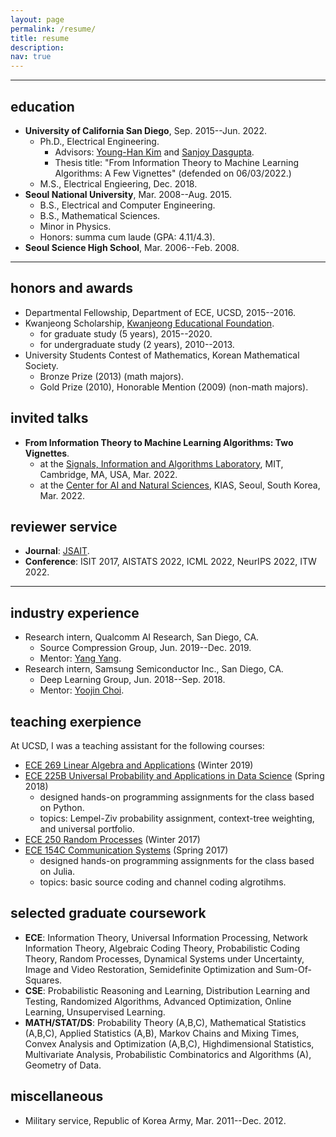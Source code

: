 ```yaml
---
layout: page
permalink: /resume/
title: resume
description:
nav: true
---
```


---
## education
- **University of California San Diego**, Sep. 2015--Jun. 2022.
    - Ph.D., Electrical Engineering.
        - Advisors: [Young-Han Kim](https://web.eng.ucsd.edu/~yhk/) and [Sanjoy Dasgupta](https://cseweb.ucsd.edu/~dasgupta/).
        - Thesis title: "From Information Theory to Machine Learning Algorithms: A Few Vignettes" (defended on 06/03/2022.)
    - M.S., Electrical Engieering, Dec. 2018.
- **Seoul National University**, Mar. 2008--Aug. 2015.
    - B.S., Electrical and Computer Engineering.
    - B.S., Mathematical Sciences.
    - Minor in Physics.
    - Honors: summa cum laude (GPA: 4.11/4.3).
- **Seoul Science High School**, Mar. 2006--Feb. 2008.

---

## honors and awards
- Departmental Fellowship, Department of ECE, UCSD, 2015--2016.
- Kwanjeong Scholarship, [Kwanjeong Educational Foundation](http://en.ikef.or.kr/).
    - for graduate study (5 years), 2015--2020.
    - for undergraduate study (2 years), 2010--2013.
- University Students Contest of Mathematics, Korean Mathematical Society.
    - Bronze Prize (2013) (math majors).
    - Gold Prize (2010), Honorable Mention (2009) (non-math majors).

## invited talks
- **From Information Theory to Machine Learning Algorithms: Two Vignettes**.
    - at the [Signals, Information and Algorithms Laboratory](https://www.rle.mit.edu/sia/), MIT, Cambridge, MA, USA, Mar. 2022.
    - at the [Center for AI and Natural Sciences](http://www.kias.re.kr/sub04/sub04_06.jsp), KIAS, Seoul, South Korea, Mar. 2022. 

## reviewer service
- **Journal**: [JSAIT](https://www.itsoc.org/jsait).
- **Conference**: ISIT 2017, AISTATS 2022, ICML 2022, NeurIPS 2022, ITW 2022.

---

## industry experience
- Research intern, Qualcomm AI Research, San Diego, CA.
    - Source Compression Group, Jun. 2019--Dec. 2019.
    - Mentor: [Yang Yang](https://yyang768osu.github.io/).
- Research intern, Samsung Semiconductor Inc., San Diego, CA.
    - Deep Learning Group, Jun. 2018--Sep. 2018.
    - Mentor: [Yoojin Choi](https://scholar.google.com/citations?user=haggDAwAAAAJ&hl=en).

## teaching exerpience
At UCSD, I was a teaching assistant for the following courses:
- [ECE 269 Linear Algebra and Applications](https://web.eng.ucsd.edu/~yhk/ece225b-spr18/) (Winter 2019)
- [ECE 225B Universal Probability and Applications in Data Science](https://web.eng.ucsd.edu/~yhk/ece225b-spr18/) (Spring 2018)
    - designed hands-on programming assignments for the class based on Python.
    - topics: Lempel-Ziv probability assignment, context-tree weighting, and universal portfolio.
- [ECE 250 Random Processes](https://web.eng.ucsd.edu/~yhk/ece250-win17/) (Winter 2017)
- [ECE 154C Communication Systems](https://web.eng.ucsd.edu/~yhk/ece154c-spr17/) (Spring 2017)
    - designed hands-on programming assignments for the class based on Julia.
    - topics: basic source coding and channel coding algrotihms.

## selected graduate coursework
- **ECE**: Information Theory, Universal Information Processing, Network Information Theory, Algebraic Coding Theory, Probabilistic Coding Theory, Random Processes, Dynamical Systems under Uncertainty, Image and Video Restoration, Semidefinite Optimization and Sum-Of-Squares.
- **CSE**: Probabilistic Reasoning and Learning, Distribution Learning and Testing, Randomized Algorithms, Advanced Optimization, Online Learning, Unsupervised Learning.
- **MATH/STAT/DS**: Probability Theory (A,B,C), Mathematical Statistics (A,B,C), Applied Statistics (A,B), Markov Chains and Mixing Times, Convex Analysis and Optimization (A,B,C), Highdimensional Statistics, Multivariate Analysis, Probabilistic Combinatorics and Algorithms (A), Geometry of Data.

## miscellaneous
- Military service, Republic of Korea Army, Mar. 2011--Dec. 2012.

